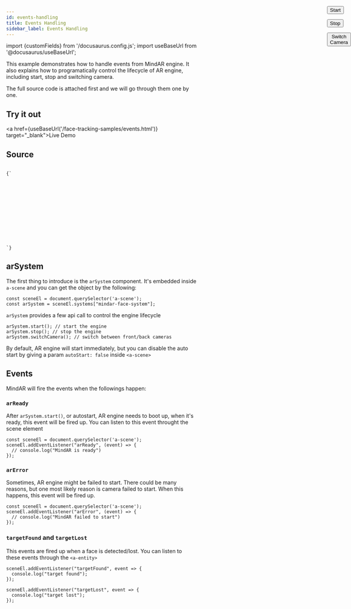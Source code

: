 ```yaml
---
id: events-handling
title: Events Handling
sidebar_label: Events Handling
---
```


import {customFields} from '/docusaurus.config.js';
import useBaseUrl from '@docusaurus/useBaseUrl';

This example demonstrates how to handle events from MindAR engine. It also explains how to programatically control the lifecycle of AR engine, including start, stop and switching camera.

The full source code is attached first and we will go through them one by one.

## Try it out
<a href={useBaseUrl('/face-tracking-samples/events.html')} target="_blank">Live Demo</a>

## Source

<code>
{`
<html>
  <head>
    <meta name="viewport" content="width=device-width, initial-scale=1" />
    <script src="https://cdn.jsdelivr.net/gh/hiukim/mind-ar-js@${customFields.libVersion}/dist/mindar-face.prod.js"></script>
    <script src="https://aframe.io/releases/1.2.0/aframe.min.js"></script>
    <script src="https://cdn.jsdelivr.net/gh/hiukim/mind-ar-js@${customFields.libVersion}/dist/mindar-face-aframe.prod.js"></script>
    <script>
      document.addEventListener("DOMContentLoaded", function() {
	const sceneEl = document.querySelector('a-scene');
	const arSystem = sceneEl.systems["mindar-face-system"];
	const startButton = document.querySelector("#example-start-button");
	const stopButton = document.querySelector("#example-stop-button");
	const switchCameraButton = document.querySelector("#example-switch-camera-button");
	// arReady event triggered when ready
        sceneEl.addEventListener("arReady", (event) => {
	  console.log("ar ready");
        });
	// detect target found
        sceneEl.addEventListener("targetFound", event => {
          console.log("target found");
        });
	// detect target lost
        sceneEl.addEventListener("targetLost", event => {
          console.log("target lost");
        });
	// arError event triggered when something went wrong. Mostly browser compatbility issue
        sceneEl.addEventListener("arError", (event) => {
	  console.log("ar error");
        });
	startButton.addEventListener('click', () => {
	  arSystem.start(); // start AR 
        });
	stopButton.addEventListener('click', () => {
	  arSystem.stop(); // stop
	});
	switchCameraButton.addEventListener('click', () => {
	  arSystem.switchCamera();
	});
      });
    </script>
    <style>
      body {
        margin: 0;
      }
      .example-container {
        overflow: hidden;
        position: absolute;
        width: 100%;
        height: 100%;
      }
      #example-control-overlay {
	position: fixed;
	top: 0;
	right: 0;
	background: none;
	height: 30px;
	z-index: 2;
      }
      #example-control-overlay >div {
	position: absolute;
	right: 0;
      }
    </style>
  </head>
  <body>
    <div class="example-container">
      <div id="example-control-overlay" class="overlay">
	<div>
	  <button id="example-start-button">Start</button>
	  <button id="example-stop-button">Stop</button>
	  <button id="example-switch-camera-button">Switch Camera</button>
	</div>
      </div>
      <a-scene mindar-face="autoStart: false" embedded color-space="sRGB" renderer="colorManagement: true, physicallyCorrectLights" vr-mode-ui="enabled: false" device-orientation-permission-ui="enabled: false">
        <a-camera active="false" position="0 0 0" look-controls="false"></a-camera>
        <a-entity mindar-face-target="anchorIndex: 1">
	  <a-sphere color="green" radius="0.1"></a-sphere>
        </a-entity>
      </a-scene>
    </div>
  </body>
</html>
`}
</code>

## arSystem

The first thing to introduce is the `arSystem` component. It's embedded inside `a-scene` and you can get the object by the following:

```
const sceneEl = document.querySelector('a-scene');
const arSystem = sceneEl.systems["mindar-face-system"];
```

`arSystem` provides a few api call to control the engine lifecycle 

```
arSystem.start(); // start the engine 
arSystem.stop(); // stop the engine
arSystem.switchCamera(); // switch between front/back cameras
```

By default, AR engine will start immediately, but you can disable the auto start by giving a param `autoStart: false` inside `<a-scene>`

## Events

MindAR will fire the events when the followings happen:

### `arReady`
After `arSystem.start()`, or autostart, AR engine needs to boot up, when it's ready, this event will be fired up. You can listen to this event throught the scene element

```
const sceneEl = document.querySelector('a-scene');
sceneEl.addEventListener("arReady", (event) => {
  // console.log("MindAR is ready")
});
```

### `arError`
Sometimes, AR engine might be failed to start. There could be many reasons, but one most likely reason is camera failed to start. When this happens, this event will be fired up.

```
const sceneEl = document.querySelector('a-scene');
sceneEl.addEventListener("arError", (event) => {
  // console.log("MindAR failed to start")
});
```

### `targetFound` and `targetLost`
This events are fired up when a face is detected/lost. You can listen to these events through the `<a-entity>`

```
sceneEl.addEventListener("targetFound", event => {
  console.log("target found");
});

sceneEl.addEventListener("targetLost", event => {
  console.log("target lost");
});

```
